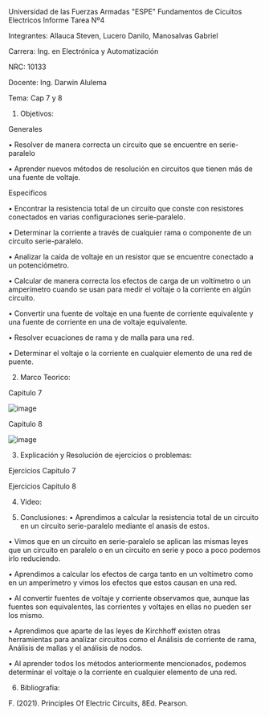 Universidad de las Fuerzas Armadas "ESPE"
Fundamentos de Cicuitos Electricos
Informe Tarea Nº4

Integrantes: Allauca Steven, Lucero Danilo, Manosalvas Gabriel

Carrera: Ing. en Electrónica y Automatización

NRC: 10133

Docente: Ing. Darwin Alulema

Tema: Cap 7 y 8

1. Objetivos:

Generales

• Resolver de manera correcta un circuito que se encuentre en serie-paralelo

• Aprender nuevos métodos de resolución en circuitos que tienen más de una fuente de voltaje.

Especificos

• Encontrar la resistencia total de un circuito que conste con resistores conectados en varias configuraciones serie-paralelo.

• Determinar la corriente a través de cualquier rama o componente de un circuito serie-paralelo.

• Analizar la caída de voltaje en un resistor que se encuentre conectado a un potenciómetro.

• Calcular de manera correcta los efectos de carga de un voltímetro o un amperímetro cuando se usan para medir el voltaje o la corriente en algún circuito.

• Convertir una fuente de voltaje en una fuente de corriente equivalente y una fuente de corriente en una de voltaje equivalente.

• Resolver ecuaciones de rama y de malla para una red.

• Determinar el voltaje o la corriente en cualquier elemento de una red de puente.

2. Marco Teorico:

Capitulo 7

![image](https://user-images.githubusercontent.com/94025287/146811574-e44cee4a-de1a-4872-aa2e-26c083fa674b.png)


Capitulo 8

![image](https://user-images.githubusercontent.com/94025287/146813504-821a6f37-5744-4a59-beaf-2fbde5b4b03d.png)


3. Explicación y Resolución de ejercicios o problemas:

Ejercicios Capitulo 7

Ejercicios Capitulo 8

4. Video:

5. Conclusiones:
• Aprendimos a calcular la resistencia total de un circuito en un circuito serie-paralelo mediante el anasis de estos.

• Vimos que en un circuito en serie-paralelo se aplican las mismas leyes que un circuito en paralelo o en un circuito en serie y poco a poco podemos irlo reduciendo.

• Aprendimos a calcular los efectos de carga tanto en un voltímetro como en un amperímetro y vimos los efectos que estos causan en una red.

• Al convertir fuentes de voltaje y corriente observamos que, aunque las fuentes son equivalentes, las corrientes y voltajes en ellas no pueden ser los mismo.

• Aprendimos que aparte de las leyes de Kirchhoff existen otras herramientas para analizar circuitos como el Análisis de corriente de rama, Análisis de mallas y el análisis de nodos.

• Al aprender todos los métodos anteriormente mencionados, podemos determinar el voltaje o la corriente en cualquier elemento de una red.

6. Bibliografia:

F. (2021). Principles Of Electric Circuits, 8Ed. Pearson.

